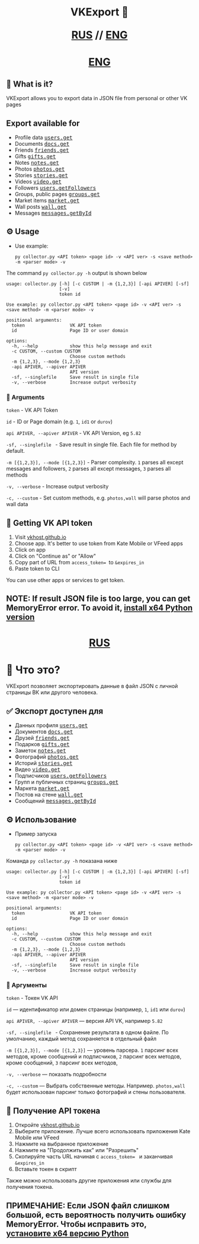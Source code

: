 <h1 align="center">
  VKExport 📄

  [RUS](#-что-это) // [ENG](#-what-is-it)
</h1>

<h1 align="center">
  <a href="#eng"><b>ENG</b></a>
</h1>

## 📄 What is it?
VKExport allows you to export data in JSON file from personal or other VK pages

## Export available for
* Profile data <kbd>[users.get](https://vk.com/dev/users.get)</kbd>
* Documents <kbd>[docs.get](https://vk.com/dev/docs.get)</kbd>
* Friends <kbd>[friends.get](https://vk.com/dev/friends.get)</kbd>
* Gifts <kbd>[gifts.get](https://vk.com/dev/gifts.get)</kbd>
* Notes <kbd>[notes.get](https://vk.com/dev/notes.get)</kbd>
* Photos <kbd>[photos.get](https://vk.com/dev/photos.get)</kbd>
* Stories <kbd>[stories.get](https://vk.com/dev/stories.get)</kbd>
* Videos <kbd>[video.get](https://vk.com/dev/video.get)</kbd>
* Followers <kbd>[users.getFollowers](https://vk.com/dev/users.getFollowers)</kbd>
* Groups, public pages <kbd>[groups.get](https://vk.com/dev/groups.get)</kbd>
* Market items <kbd>[market.get](https://vk.com/dev/market.get)</kbd>
* Wall posts <kbd>[wall.get](https://vk.com/dev/wall.get)</kbd>
* Messages <kbd>[messages.getById](https://vk.com/dev/messages.getById)</kbd>

## ⚙️ Usage
* Use example:

  `py collector.py <API token> <page id> -v <API ver> -s <save method> -m <parser mode> -v`

The command `py collector.py -h` output is shown below

```
usage: collector.py [-h] [-c CUSTOM | -m {1,2,3}] [-api APIVER] [-sf]
                    [-v]
                    token id

Use example: py collector.py <API token> <page id> -v <API ver> -s      
<save method> -m <parser mode> -v

positional arguments:
  token                 VK API token
  id                    Page ID or user domain

options:
  -h, --help            show this help message and exit
  -c CUSTOM, --custom CUSTOM
                        Choose custom methods
  -m {1,2,3}, --mode {1,2,3}
  -api APIVER, --apiver APIVER
                        API version
  -sf, --singlefile     Save result in single file
  -v, --verbose         Increase output verbosity
```

### 📍 Arguments
`token` - VK API Token

`id` - ID or Page domain (e.g. `1`, `id1` or `durov`)

`api APIVER, --apiver APIVER` - VK API Version, eg `5.82`

`-sf, --singlefile ` - Save result in single file. Each file for method by default.

`-m [{1,2,3}], --mode [{1,2,3}]` - Parser complexity. `1` parses all except messages and followers, `2` parses all except messages, `3` parses all methods

`-v, --verbose` - Increase output verbosity

`-c, --custom` - Set custom methods, e.g. `photos,wall` will parse photos and wall data

## 🔌 Getting VK API token
1) Visit [vkhost.github.io](https://vkhost.github.io/)
2) Choose app. It's better to use token from Kate Mobile or VFeed apps 
3) Click on app 
4) Click on "Continue as" or "Allow"
5) Copy part of URL from `access_token= `to `&expires_in`
6) Paste token to CLI

You can use other apps or services to get token.

## NOTE: If result JSON file is too large, you can get MemoryError error. To avoid it, [install x64 Python version](https://www.python.org/downloads/)

<h1 align="center">
  <a href="#rus"><b>RUS</b></a>
</h1>

# 📄 Что это?

VKExport позволяет экспортировать данные в файл JSON с личной страницы ВК или другого человека.

## ✅ Экспорт доступен для
* Данных профиля <kbd>[users.get](https://vk.com/dev/users.get)</kbd>
* Документов <kbd>[docs.get](https://vk.com/dev/docs.get)</kbd>
* Друзей <kbd>[friends.get](https://vk.com/dev/friends.get)</kbd>
* Подарков <kbd>[gifts.get](https://vk.com/dev/gifts.get)</kbd>
* Заметок <kbd>[notes.get](https://vk.com/dev/notes.get)</kbd>
* Фотографий <kbd>[photos.get](https://vk.com/dev/photos.get)</kbd>
* Историй <kbd>[stories.get](https://vk.com/dev/stories.get)</kbd>
* Видео <kbd>[video.get](https://vk.com/dev/video.get)</kbd>
* Подписчиков <kbd>[users.getFollowers](https://vk.com/dev/users.getFollowers)</kbd>
* Групп и публичных страниц <kbd>[groups.get](https://vk.com/dev/groups.get)</kbd>
* Маркета <kbd>[market.get](https://vk.com/dev/market.get)</kbd>
* Постов на стене <kbd>[wall.get](https://vk.com/dev/wall.get)</kbd>
* Сообщений <kbd>[messages.getById](https://vk.com/dev/messages.getById)</kbd>

## ⚙️ Использование
* Пример запуска

  `py collector.py <API token> <page id> -v <API ver> -s <save method> -m <parser mode> -v`

Команда `py collector.py -h` показана ниже

```
usage: collector.py [-h] [-c CUSTOM | -m {1,2,3}] [-api APIVER] [-sf]
                    [-v]
                    token id

Use example: py collector.py <API token> <page id> -v <API ver> -s      
<save method> -m <parser mode> -v

positional arguments:
  token                 VK API token
  id                    Page ID or user domain

options:
  -h, --help            show this help message and exit
  -c CUSTOM, --custom CUSTOM
                        Choose custom methods
  -m {1,2,3}, --mode {1,2,3}
  -api APIVER, --apiver APIVER
                        API version
  -sf, --singlefile     Save result in single file
  -v, --verbose         Increase output verbosity
```

### 📍 Аргументы
`token` - Токен VK API

`id` — идентификатор или домен страницы (например, `1`, `id1` или `durov`)

`api APIVER, --apiver APIVER` — версия API VK, например `5.82`

`-sf, --singlefile ` - Сохранение результата в одном файле. По умолчанию, каждый метод сохраняется в отдельный файл

`-m [{1,2,3}], --mode [{1,2,3}]` — уровень парсера. `1` парсинг всех методов, кроме сообщений и подписчиков, `2` парсинг всех методов, кроме сообщений, `3` парсинг всех методов,

`-v, --verbose` — показать подробности

`-c, --custom` — Выбрать собственные методы. Например. `photos,wall` будет использован парсинг только фотографий и стены пользователя.

## 🔌 Получение API токена
1) Откройте [vkhost.github.io](https://vkhost.github.io/)
2) Выберите приложение. Лучше всего использовать приложения Kate Mobile или VFeed 
3) Нажмите на выбранное приложение
4) Нажмите на  "Продолжить как" или "Разрешить"
5) Скопируйте часть URL начиная с `access_token= ` и заканчивая `&expires_in`
6) Вставьте токен в скрипт

Также можно использовать другие приложения или службы для получения токена.

## ПРИМЕЧАНИЕ: Если JSON файл слишком большой, есть вероятность получить ошибку MemoryError. Чтобы исправить это, [установите x64 версию Python ](https://www.python.org/downloads/)
